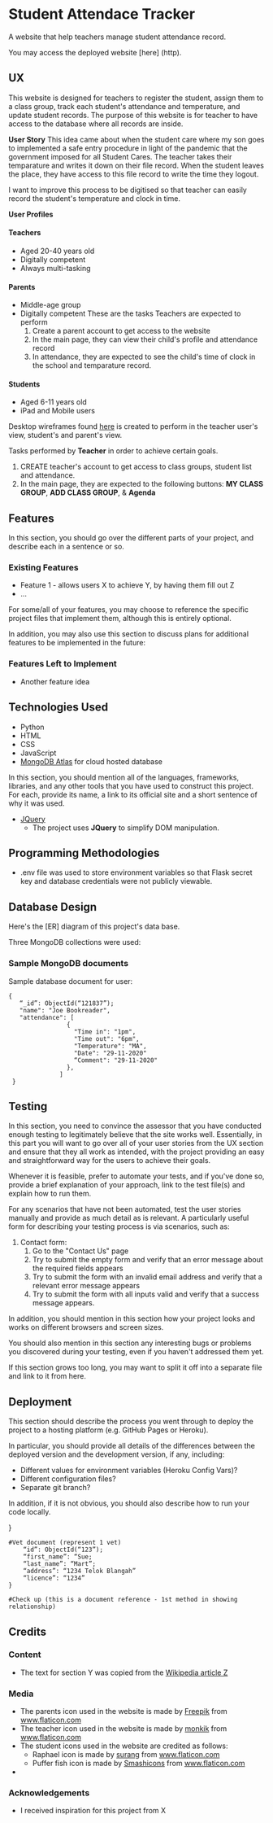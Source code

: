 # Student Attendace Tracker 

A website that help teachers manage student attendance record.

You may access the deployed website [here] (http). 

 
## UX
This website is designed for teachers to register the student, assign them to a class group, track each student's attendance and temperature, and update student records. The purpose of this website is for teacher to have access to the database where all records are inside. 


**User Story**
This idea came about when the student care where my son goes to implemented a safe entry procedure in light of the pandemic that the government imposed for all Student Cares. The teacher takes their temparature and writes it down on their file record. When the student leaves the place, they have access to this file record to write the time they logout. 

I want to improve this process to be digitised so that teacher can easily record the student's temperature and clock in time. 


**User Profiles**

#### Teachers
- Aged 20-40 years old
- Digitally competent
- Always multi-tasking


#### Parents
- Middle-age group
- Digitally competent
These are the tasks Teachers are expected to perform
    1. Create a parent account to get access to the website
    2. In the main page, they can view their child's profile and attendance record 
    3. In attendance, they are expected to see the child's time of clock in the school and temparature record. 


#### Students
- Aged 6-11 years old
- iPad and Mobile users


Desktop wireframes found [here](readme/wireframes.pdf) is created to perform in the teacher user's view, student's and parent's view.

Tasks performed by **Teacher** in order to achieve certain goals.
   1. CREATE teacher's account to get access to class groups, student list and attendance. 
   2. In the main page, they are expected to the following buttons: **MY CLASS GROUP**, **ADD CLASS GROUP**, & **Agenda**



  

## Features

In this section, you should go over the different parts of your project, and describe each in a sentence or so.
 
### Existing Features
- Feature 1 - allows users X to achieve Y, by having them fill out Z
- ...

For some/all of your features, you may choose to reference the specific project files that implement them, although this is entirely optional.

In addition, you may also use this section to discuss plans for additional features to be implemented in the future:

### Features Left to Implement
- Another feature idea

## Technologies Used
- Python
- HTML
- CSS
- JavaScript
- [MongoDB Atlas](https://www.mongodb.com/cloud/atlas) for cloud hosted database

In this section, you should mention all of the languages, frameworks, libraries, and any other tools that you have used to construct this project. For each, provide its name, a link to its official site and a short sentence of why it was used.

- [JQuery](https://jquery.com)
    - The project uses **JQuery** to simplify DOM manipulation.

## Programming Methodologies
- .env file was used to store environment variables so that Flask secret key and database credentials were not publicly viewable.

## Database Design
Here's the [ER] diagram of this project's data base. 

Three MongoDB collections were used:


### Sample MongoDB documents
Sample database document for user:
```
{
   “_id”: ObjectId(“121837”);
   "name": "Joe Bookreader",
   "attendance": [
                {
                  "Time in": "1pm",
                  "Time out": "6pm",
                  "Temperature": "MA",
                  "Date": "29-11-2020"
                  “Comment": "29-11-2020"
                },
              ]
 }
```
## Testing

In this section, you need to convince the assessor that you have conducted enough testing to legitimately believe that the site works well. Essentially, in this part you will want to go over all of your user stories from the UX section and ensure that they all work as intended, with the project providing an easy and straightforward way for the users to achieve their goals.

Whenever it is feasible, prefer to automate your tests, and if you've done so, provide a brief explanation of your approach, link to the test file(s) and explain how to run them.

For any scenarios that have not been automated, test the user stories manually and provide as much detail as is relevant. A particularly useful form for describing your testing process is via scenarios, such as:

1. Contact form:
    1. Go to the "Contact Us" page
    2. Try to submit the empty form and verify that an error message about the required fields appears
    3. Try to submit the form with an invalid email address and verify that a relevant error message appears
    4. Try to submit the form with all inputs valid and verify that a success message appears.

In addition, you should mention in this section how your project looks and works on different browsers and screen sizes.

You should also mention in this section any interesting bugs or problems you discovered during your testing, even if you haven't addressed them yet.

If this section grows too long, you may want to split it off into a separate file and link to it from here.

## Deployment

This section should describe the process you went through to deploy the project to a hosting platform (e.g. GitHub Pages or Heroku).

In particular, you should provide all details of the differences between the deployed version and the development version, if any, including:
- Different values for environment variables (Heroku Config Vars)?
- Different configuration files?
- Separate git branch?

In addition, if it is not obvious, you should also describe how to run your code locally.


}
```
#Vet document (represent 1 vet)
	“id”: ObjectId(“123”);
	“first_name”: “Sue;
	“last_name”: “Mart”;
	“address”: “1234 Telok Blangah”
	“licence”: “1234”
}

#Check up (this is a document reference - 1st method in showing relationship)
```


## Credits

### Content
- The text for section Y was copied from the [Wikipedia article Z](https://en.wikipedia.org/wiki/Z)

### Media
- The parents icon used in the website is made by <a href="https://www.flaticon.com/authors/freepik" title="Freepik">Freepik</a> from <a href="https://www.flaticon.com/" title="Flaticon"> www.flaticon.com</a>
- The teacher icon used in the website is made by <a href="https://www.flaticon.com/authors/monkik" title="monkik">monkik</a> from <a href="https://www.flaticon.com/" title="Flaticon">www.flaticon.com</a>
- The student icons used in the website are credited as follows:
    - Raphael icon is made by <a href="" title="surang">surang</a> from <a href="https://www.flaticon.com/" title="Flaticon"> www.flaticon.com</a>
    - Puffer fish icon is made by <a href="https://www.flaticon.com/authors/smashicons" title="Smashicons">Smashicons</a> from <a href="https://www.flaticon.com/" title="Flaticon"> www.flaticon.com</a>
- 

### Acknowledgements

- I received inspiration for this project from X
